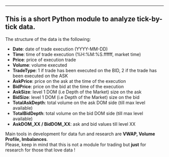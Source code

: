 -----------------------------------------------------------
This is a short Python module to analyze tick-by-tick data.
-----------------------------------------------------------

The structure of the data is the following:

- <b>Date</b>: date of trade execution (YYYY-MM-DD)
- <b>Time</b>: time of trade execution (%H:%M:%S.ffffff, market time)
- <b>Price</b>: price of execution trade
- <b>Volume</b>: volume executed
- <b>TradeType</b>: 1 if trade has been executed on the BID, 2 if the trade has been executed on the ASK
- <b>AskPrice</b>: price on the ask at the time of the execution
- <b>BidPrice</b>: price on the bid at the time of the execution
- <b>AskSize</b>: level 1 DOM (i.e Depth of the Market) size on the ask
- <b>BidSize</b>: level 1 DOM (i.e Depth of the Market) size on the bid
- <b>TotalAskDepth</b>: total volume on the ask DOM side (till max level available)
- <b>TotalBidDepth</b>: total volume on the bid DOM side (till max level available)
- <b>AskDOM_XX / BidDOM_XX</b>: ask and bid values till level XX

Main tools in development for data fun and research are <b>VWAP, Volume Profile, Imbalances</b>.
<br>Please, keep in mind that this is not a module for trading but <b>just</b> for research for those that love data !
